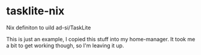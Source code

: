 # tasklite-nix
Nix definiton to uild ad-si/TaskLite

This is just an example, I copied this stuff into my home-manager. It took me a bit to get working though, so I'm leaving it up.
